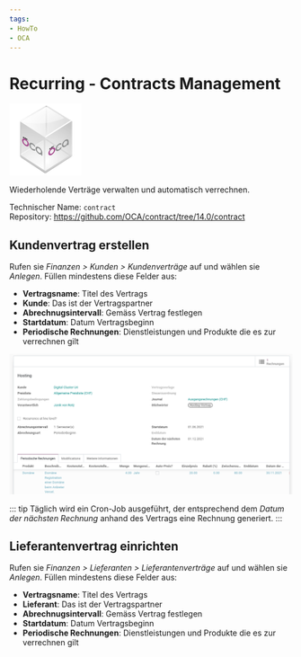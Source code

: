 ```yaml
---
tags:
- HowTo
- OCA
---
```

# Recurring - Contracts Management
![icon_oca_app](assets/icon_oca_app.png)

Wiederholende Verträge verwalten und automatisch verrechnen.

Technischer Name: `contract`\
Repository: <https://github.com/OCA/contract/tree/14.0/contract>

## Kundenvertrag erstellen

Rufen sie *Finanzen >  Kunden > Kundenverträge* auf und wählen sie *Anlegen*. Füllen mindestens diese Felder aus:

* **Vertragsname**: Titel des Vertrags
* **Kunde**: Das ist der Vertragspartner
* **Abrechnugsintervall**: Gemäss Vertrag festlegen
* **Startdatum**: Datum Vertragsbeginn
* **Periodische Rechnungen**: Dienstleistungen und Produkte die es zur verrechnen gilt

![](assets/Contract%20Beispiel.png)

::: tip
Täglich wird ein Cron-Job ausgeführt, der entsprechend dem *Datum der nächsten Rechnung* anhand des Vertrags eine Rechnung generiert.
:::


## Lieferantenvertrag einrichten

Rufen sie *Finanzen >  Lieferanten > Lieferantenverträge* auf und wählen sie *Anlegen*. Füllen mindestens diese Felder aus:

* **Vertragsname**: Titel des Vertrags
* **Lieferant**: Das ist der Vertragspartner
* **Abrechnugsintervall**: Gemäss Vertrag festlegen
* **Startdatum**: Datum Vertragsbeginn
* **Periodische Rechnungen**: Dienstleistungen und Produkte die es zur verrechnen gilt
